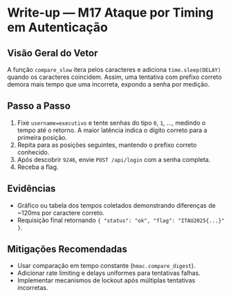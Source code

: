 # Write-up — M17 Ataque por Timing em Autenticação

## Visão Geral do Vetor
A função `compare_slow` itera pelos caracteres e adiciona `time.sleep(DELAY)` quando os caracteres coincidem. Assim, uma tentativa com prefixo correto demora mais tempo que uma incorreta, expondo a senha por medição.

## Passo a Passo
1. Fixe `username=executivo` e tente senhas do tipo `0`, `1`, ..., medindo o tempo até o retorno. A maior latência indica o dígito correto para a primeira posição.
2. Repita para as posições seguintes, mantendo o prefixo correto conhecido.
3. Após descobrir `9246`, envie `POST /api/login` com a senha completa.
4. Receba a flag.

## Evidências
- Gráfico ou tabela dos tempos coletados demonstrando diferenças de ~120ms por caractere correto.
- Requisição final retornando `{ "status": "ok", "flag": "ITAU2025{...}" }`.

## Mitigações Recomendadas
- Usar comparação em tempo constante (`hmac.compare_digest`).
- Adicionar rate limiting e delays uniformes para tentativas falhas.
- Implementar mecanismos de lockout após múltiplas tentativas incorretas.
